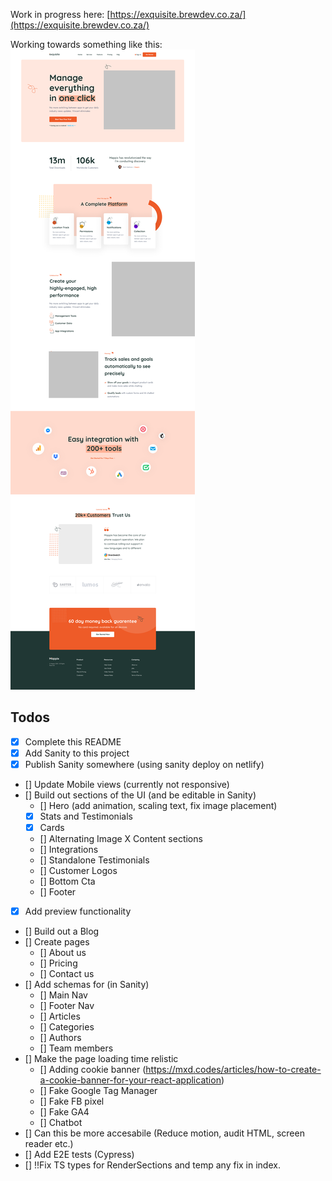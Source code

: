Work in progress here: 
 [https://exquisite.brewdev.co.za/](https://exquisite.brewdev.co.za/)


Working towards something like this:
![Screenshot](01_home.png)


## Todos

- [x] Complete this README 
- [x] Add Sanity to this project
- [x] Publish Sanity somewhere (using sanity deploy on netlify)
- [] Update Mobile views (currently not responsive)
- [] Build out sections of the UI (and be editable in Sanity)
    - [] Hero (add animation, scaling text, fix image placement)
    - [x] Stats and Testimonials 
    - [x] Cards
    - [] Alternating Image X Content sections
    - [] Integrations 
    - [] Standalone Testimonials
    - [] Customer Logos
    - [] Bottom Cta 
    - [] Footer
- [x] Add preview functionality
- [] Build out a Blog
- [] Create pages
    - [] About us 
    - [] Pricing
    - [] Contact us
- [] Add schemas for (in Sanity)
    - [] Main Nav
    - [] Footer Nav
    - [] Articles 
    - [] Categories
    - [] Authors
    - [] Team members
- [] Make the page loading time relistic
    - [] Adding cookie banner (https://mxd.codes/articles/how-to-create-a-cookie-banner-for-your-react-application)
    - [] Fake Google Tag Manager
    - [] Fake FB pixel
    - [] Fake GA4
    - [] Chatbot
- [] Can this be more accesabile (Reduce motion, audit HTML, screen reader etc.)
- [] Add E2E tests (Cypress)
- [] !!Fix TS types for RenderSections and temp any fix in index. 

